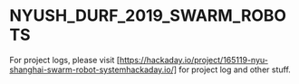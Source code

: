 # NYUSH_DURF_2019_SWARM_ROBOTS

For project logs, please visit [https://hackaday.io/project/165119-nyu-shanghai-swarm-robot-systemhackaday.io/] for project log and other stuff.
